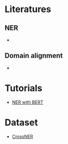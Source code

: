 # Literatures
## NER
* 
## Domain alignment
* 

# Tutorials
* [NER with BERT](https://medium.com/@yingbiao/ner-with-bert-in-action-936ff275bc73#:~:text=NER%20is%20a%20task%20in,model%20for%20NER%20downstream%20task.)

# Dataset
* [CrossNER](https://arxiv.org/pdf/2012.04373.pdf)
